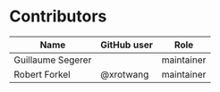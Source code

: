 # Contributors

Name | GitHub user | Role
--- | --- | ---
Guillaume Segerer | | maintainer
Robert Forkel | @xrotwang | maintainer
